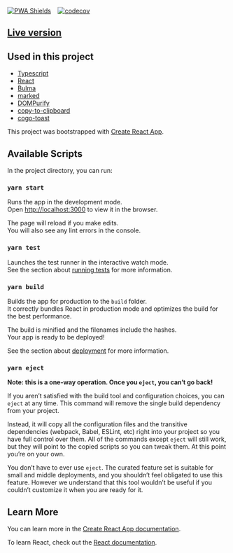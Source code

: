 [![PWA Shields](https://www.pwa-shields.com/1.0.0/series/dark/green.svg)](https://md-previewer.now.sh)&nbsp;&nbsp;&nbsp;&nbsp;[![codecov](https://codecov.io/gh/EikerYejan/Markdown/branch/master/graph/badge.svg?token=4AVREER427)](https://codecov.io/gh/EikerYejan/Markdown)

## [Live version](https://md-previewer.now.sh)

## Used in this project
- [Typescript](https://github.com/microsoft/TypeScript)
- [React](https://github.com/facebook/react)
- [Bulma](https://github.com/jgthms/bulma)
- [marked](https://github.com/markedjs/marked)
- [DOMPurify](https://github.com/cure53/DOMPurify)
- [copy-to-clipboard](https://github.com/sudodoki/copy-to-clipboard)
- [cogo-toast](https://github.com/Cogoport/cogo-toast)


This project was bootstrapped with [Create React App](https://github.com/facebook/create-react-app).

## Available Scripts

In the project directory, you can run:

### `yarn start`

Runs the app in the development mode.<br />
Open [http://localhost:3000](http://localhost:3000) to view it in the browser.

The page will reload if you make edits.<br />
You will also see any lint errors in the console.

### `yarn test`

Launches the test runner in the interactive watch mode.<br />
See the section about [running tests](https://facebook.github.io/create-react-app/docs/running-tests) for more information.

### `yarn build`

Builds the app for production to the `build` folder.<br />
It correctly bundles React in production mode and optimizes the build for the best performance.

The build is minified and the filenames include the hashes.<br />
Your app is ready to be deployed!

See the section about [deployment](https://facebook.github.io/create-react-app/docs/deployment) for more information.

### `yarn eject`

**Note: this is a one-way operation. Once you `eject`, you can’t go back!**

If you aren’t satisfied with the build tool and configuration choices, you can `eject` at any time. This command will remove the single build dependency from your project.

Instead, it will copy all the configuration files and the transitive dependencies (webpack, Babel, ESLint, etc) right into your project so you have full control over them. All of the commands except `eject` will still work, but they will point to the copied scripts so you can tweak them. At this point you’re on your own.

You don’t have to ever use `eject`. The curated feature set is suitable for small and middle deployments, and you shouldn’t feel obligated to use this feature. However we understand that this tool wouldn’t be useful if you couldn’t customize it when you are ready for it.

## Learn More

You can learn more in the [Create React App documentation](https://facebook.github.io/create-react-app/docs/getting-started).

To learn React, check out the [React documentation](https://reactjs.org/).

